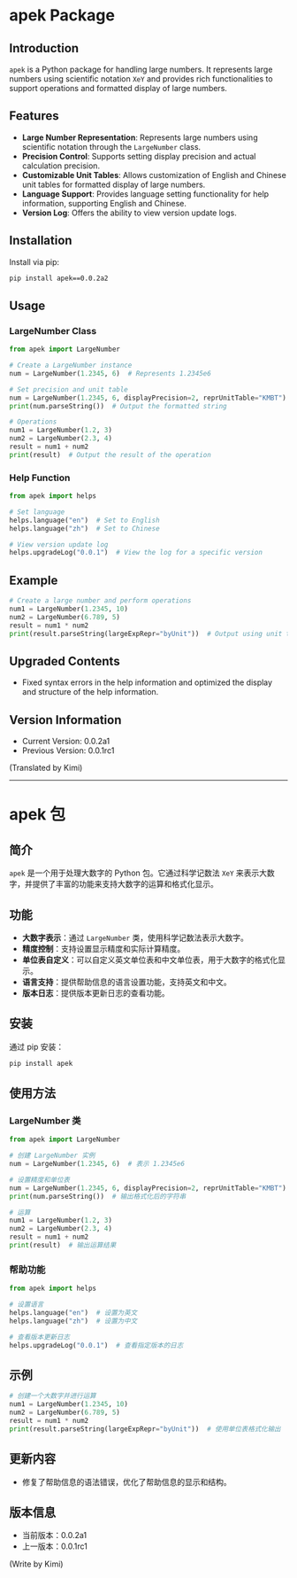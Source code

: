 # apek Package

## Introduction
`apek` is a Python package for handling large numbers. It represents large numbers using scientific notation `XeY` and provides rich functionalities to support operations and formatted display of large numbers.

## Features
- **Large Number Representation**: Represents large numbers using scientific notation through the `LargeNumber` class.
- **Precision Control**: Supports setting display precision and actual calculation precision.
- **Customizable Unit Tables**: Allows customization of English and Chinese unit tables for formatted display of large numbers.
- **Language Support**: Provides language setting functionality for help information, supporting English and Chinese.
- **Version Log**: Offers the ability to view version update logs.

## Installation
Install via pip:
```bash
pip install apek==0.0.2a2
```

## Usage

### LargeNumber Class

```python
from apek import LargeNumber

# Create a LargeNumber instance
num = LargeNumber(1.2345, 6)  # Represents 1.2345e6

# Set precision and unit table
num = LargeNumber(1.2345, 6, displayPrecision=2, reprUnitTable="KMBT")
print(num.parseString())  # Output the formatted string

# Operations
num1 = LargeNumber(1.2, 3)
num2 = LargeNumber(2.3, 4)
result = num1 + num2
print(result)  # Output the result of the operation
```

### Help Function

```python
from apek import helps

# Set language
helps.language("en")  # Set to English
helps.language("zh")  # Set to Chinese

# View version update log
helps.upgradeLog("0.0.1")  # View the log for a specific version
```

## Example

```python
# Create a large number and perform operations
num1 = LargeNumber(1.2345, 10)
num2 = LargeNumber(6.789, 5)
result = num1 * num2
print(result.parseString(largeExpRepr="byUnit"))  # Output using unit table formatting
```

## Upgraded Contents
- Fixed syntax errors in the help information and optimized the display and structure of the help information.

## Version Information
- Current Version: 0.0.2a1
- Previous Version: 0.0.1rc1

(Translated by Kimi)


***


# apek 包

## 简介
`apek` 是一个用于处理大数字的 Python 包。它通过科学记数法 `XeY` 来表示大数字，并提供了丰富的功能来支持大数字的运算和格式化显示。

## 功能
- **大数字表示**：通过 `LargeNumber` 类，使用科学记数法表示大数字。
- **精度控制**：支持设置显示精度和实际计算精度。
- **单位表自定义**：可以自定义英文单位表和中文单位表，用于大数字的格式化显示。
- **语言支持**：提供帮助信息的语言设置功能，支持英文和中文。
- **版本日志**：提供版本更新日志的查看功能。

## 安装
通过 pip 安装：
```bash
pip install apek
```

## 使用方法

### LargeNumber 类

```python
from apek import LargeNumber

# 创建 LargeNumber 实例
num = LargeNumber(1.2345, 6)  # 表示 1.2345e6

# 设置精度和单位表
num = LargeNumber(1.2345, 6, displayPrecision=2, reprUnitTable="KMBT")
print(num.parseString())  # 输出格式化后的字符串

# 运算
num1 = LargeNumber(1.2, 3)
num2 = LargeNumber(2.3, 4)
result = num1 + num2
print(result)  # 输出运算结果
```

### 帮助功能

```python
from apek import helps

# 设置语言
helps.language("en")  # 设置为英文
helps.language("zh")  # 设置为中文

# 查看版本更新日志
helps.upgradeLog("0.0.1")  # 查看指定版本的日志
```

## 示例

```python
# 创建一个大数字并进行运算
num1 = LargeNumber(1.2345, 10)
num2 = LargeNumber(6.789, 5)
result = num1 * num2
print(result.parseString(largeExpRepr="byUnit"))  # 使用单位表格式化输出
```

## 更新内容
- 修复了帮助信息的语法错误，优化了帮助信息的显示和结构。

## 版本信息
- 当前版本：0.0.2a1
- 上一版本：0.0.1rc1

(Write by Kimi)
